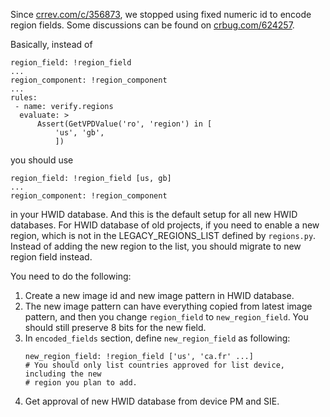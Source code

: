Since [crrev.com/c/356873](https://crrev.com/c/356873), we stopped using fixed
numeric id to encode region fields.  Some discussions can be found on
[crbug.com/624257](https://crbug.com/624257).

Basically, instead of

```
region_field: !region_field
...
region_component: !region_component
...
rules:
 - name: verify.regions
  evaluate: >
      Assert(GetVPDValue('ro', 'region') in [
          'us', 'gb',
          ])
```

you should use

```
region_field: !region_field [us, gb]
...
region_component: !region_component
```

in your HWID database.  And this is the default setup for all new HWID
databases.  For HWID database of old projects, if you need to enable a new
region, which is not in the LEGACY_REGIONS_LIST defined by `regions.py`.
Instead of adding the new region to the list, you should migrate to new region
field instead.

You need to do the following:

1. Create a new image id and new image pattern in HWID database.
2. The new image pattern can have everything copied from latest image pattern,
   and then you change `region_field` to `new_region_field`.  You should still
   preserve 8 bits for the new field.
3. In `encoded_fields` section, define `new_region_field` as following:
   ```
   new_region_field: !region_field ['us', 'ca.fr' ...]
   # You should only list countries approved for list device, including the new
   # region you plan to add.
   ```
4. Get approval of new HWID database from device PM and SIE.
